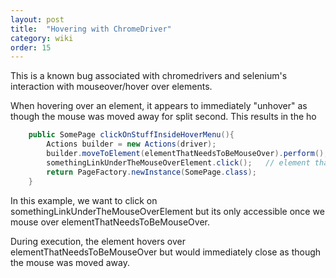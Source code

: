 ```yaml
---
layout: post
title:  "Hovering with ChromeDriver"
category: wiki
order: 15
---
```

This is a known bug associated with chromedrivers and selenium's interaction with mouseover/hover over elements.

When hovering over an element, it appears to immediately "unhover" as though the mouse was moved away for split second. This results in the ho


```java
    public SomePage clickOnStuffInsideHoverMenu(){
        Actions builder = new Actions(driver);
        builder.moveToElement(elementThatNeedsToBeMouseOver).perform(); // Mouse over an the hover element,
        somethingLinkUnderTheMouseOverElement.click();   // element that we want to click but only accessible from a mouseover menu
        return PageFactory.newInstance(SomePage.class);
    }
```

In this example, we want to click on somethingLinkUnderTheMouseOverElement but its only accessible once we mouse over elementThatNeedsToBeMouseOver.



During execution, the element hovers over elementThatNeedsToBeMouseOver but would immediately close as though the mouse was moved away.

